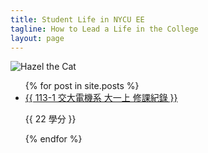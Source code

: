 ```yaml
---
title: Student Life in NYCU EE
tagline: How to Lead a Life in the College
layout: page
---
```

![Hazel the Cat](https://avatars.githubusercontent.com/u/180506977?v=4&size=64)
<ul>
  {% for post in site.posts %}
    <li>
      <a href="{{ https://hazel-1212.github.io/113-1/class }}">{{ 113-1 交大電機系 大一上 修課紀錄 }}</a>
       <p>{{ 22 學分 }}</p>
    </li>
  {% endfor %}
</ul>




